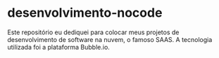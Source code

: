 # desenvolvimento-nocode
Este repositório eu dediquei para colocar meus projetos de desenvolvimento de software na nuvem, o famoso SAAS. A tecnologia utilizada foi a plataforma Bubble.io.
